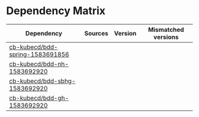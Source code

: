 # Dependency Matrix

Dependency | Sources | Version | Mismatched versions
---------- | ------- | ------- | -------------------
[cb-kubecd/bdd-spring-1583691856](https://github.com/cb-kubecd/bdd-spring-1583691856.git) |  | []() | 
[cb-kubecd/bdd-nh-1583692920](https://github.com/cb-kubecd/bdd-nh-1583692920.git) |  | []() | 
[cb-kubecd/bdd-sbhg-1583692920](https://github.com/cb-kubecd/bdd-sbhg-1583692920.git) |  | []() | 
[cb-kubecd/bdd-gh-1583692920](https://github.com/cb-kubecd/bdd-gh-1583692920.git) |  | []() | 

